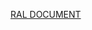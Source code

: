 [RAL DOCUMENT](https://docs.google.com/document/d/1R0xzsiBKkJ-z0W59zNgeeJA9ek1y1khNFX20q1cTsLg/edit?tab=t.0)
